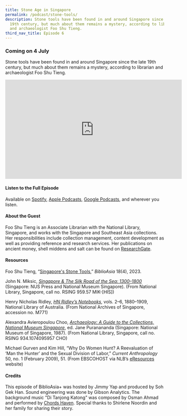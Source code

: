 ```yaml
---
title: Stone Age in Singapore
permalink: /podcast/stone-tools/
description: Stone tools have been found in and around Singapore since the late
  19th century, but much about them remains a mystery, according to librarian
  and archaeologist Foo Shu Tieng.
third_nav_title: Episode 6
---
```

### Coming on 4 July

Stone tools have been found in and around Singapore since the late 19th century, but much about them remains a mystery, according to librarian and archaeologist Foo Shu Tieng.

<iframe allowfullscreen="" allow="accelerometer; autoplay; clipboard-write; encrypted-media; gyroscope; picture-in-picture; web-share" frameborder="0" title="YouTube video player" src="https://www.youtube.com/embed/X5d-u_1Mk8Q" height="315" width="560"></iframe>

#### **Listen to the Full Episode** ####
Available on [Spotify](https://open.spotify.com/show/66PYiIthr1KqQhJ82XH4DN), [Apple Podcasts](https://podcasts.apple.com/us/podcast/biblioasia/id1688142751), [Google Podcasts](https://podcasts.google.com/feed/aHR0cHM6Ly9mZWVkcy5jYXB0aXZhdGUuZm0vYmlibGlvYXNpYS8), and wherever you listen.

#### **About the Guest** ####
Foo Shu Tieng is an Associate Librarian with the National Library, Singapore, and works with the Singapore and Southeast Asia collections. Her responsibilities include collection management, content development as well as providing reference and research services. Her publications on ancient money, shell middens and salt can be found on [ResearchGate](https://www.researchgate.net/profile/Shu-Tieng-Foo).

#### **Resources** ####
Foo Shu Tieng, “[Singapore's Stone Tools](https://biblioasia.nlb.gov.sg/vol-18/issue-4/jan-mar-2023/stone-tools-singapore/),” *BiblioAsia* 18(4), 2023.

John N. Miksic, [*Singapore &amp; The Silk Road of the Sea: 1300–1800*](https://catalogue.nlb.gov.sg/cgi-bin/spydus.exe/ENQ/WPAC/BIBENQ?SETLVL=1&amp;BRN=200123868) (Singapore: NUS Press and National Museum Singapore). (From National Library, Singapore, call no. RSING 959.57 MIK-[HIS])

Henry Nicholas Ridley, [*HN Ridley’s Notebooks*](https://www.nas.gov.sg/archivesonline/private_records/record-details/f4336b52-115b-11e3-83d5-0050568939ad), vols. 2–6, 1880–1909, National Library of Australia. (From National Archives of Singapore, accession no. M771)

Alexandra Avieropoulou Choo, [*Archaeology: A Guide to the Collections, National Museum Singapore*](https://catalogue.nlb.gov.sg/cgi-bin/spydus.exe/ENQ/WPAC/BIBENQ?SETLVL=1&amp;BRN=4693550), ed. Jane Puranananda (Singapore: National Museum of Singapore, 1987). (From National Library, Singapore, call no. RSING 934.1074095957 CHO) 

Michael Gurven and Kim Hill, “Why Do Women Hunt? A Reevaluation of ‘Man the Hunter’ and the Sexual Division of Labor,” *Current Anthropology* 50, no. 1 (February 2009), 51. (From EBSCOHOST via NLB’s [eResources](https://eresources.nlb.gov.sg/main) website) 


#### **Credits** ####
This episode of BiblioAsia+ was hosted by Jimmy Yap and produced by Soh Gek Han. Sound engineering was done by Gibson Analytics. The background music "Di Tanjong Katong" was composed by Osman Ahmad and performed by&nbsp;[Chords Haven](https://www.youtube.com/watch?v=uA2v7ka5TAI). Special thanks to Shirlene Noordin and her family for sharing their story.